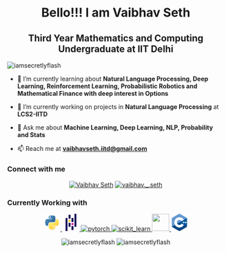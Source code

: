
<h1 align="center">Bello!!! I am Vaibhav Seth</h1>
<h2 align="center">Third Year Mathematics and Computing Undergraduate at IIT Delhi</h3>

<p align="left"> <img src="https://komarev.com/ghpvc/?username=iamsecretlyflash&label=Profile%20views&color=0e75b6&style=flat" alt="iamsecretlyflash" /> </p>

- 🌱 I’m currently learning about **Natural Language Processing, Deep Learning, Reinforcement Learning, Probabilistic Robotics and Mathematical Finance with deep interest in Options**
- 🔭 I’m currently working on projects in **Natural Language Processing** at **LCS2-IITD**
- 💬 Ask me about **Machine Learning, Deep Learning, NLP, Probability and Stats**

- 📫 Reach me at **vaibhavseth.iitd@gmail.com**

<h3 align="left">Connect with me</h3>
<p align="center">
<a href="https://www.linkedin.com/in/vaibhav-seth-665476223" target="blank"><img align="center" src="https://raw.githubusercontent.com/rahuldkjain/github-profile-readme-generator/master/src/images/icons/Social/linked-in-alt.svg" alt="Vaibhav Seth" height="30" width="40" /></a>
<a href="https://instagram.com/vaibhav._.seth" target="blank"><img align="center" src="https://raw.githubusercontent.com/rahuldkjain/github-profile-readme-generator/master/src/images/icons/Social/instagram.svg" alt="vaibhav._.seth" height="30" width="40" /></a>
</p>

<h3 align="left">Currently Working with</h3>
<p align="center"><a href="https://www.python.org" target="_blank" rel="noreferrer"> <img src="https://raw.githubusercontent.com/devicons/devicon/master/icons/python/python-original.svg" alt="python" width="40" height="40"/> </a>  <a href="https://pandas.pydata.org/" target="_blank" rel="noreferrer"> <img src="https://raw.githubusercontent.com/devicons/devicon/2ae2a900d2f041da66e950e4d48052658d850630/icons/pandas/pandas-original.svg" alt="pandas" width="40" height="40"/> </a> <a href="https://pytorch.org/" target="_blank" rel="noreferrer"> <img src="https://www.vectorlogo.zone/logos/pytorch/pytorch-icon.svg" alt="pytorch" width="40" height="40"/> </a> <a href="https://scikit-learn.org/" target="_blank" rel="noreferrer"> <img src="https://upload.wikimedia.org/wikipedia/commons/0/05/Scikit_learn_logo_small.svg" alt="scikit_learn" width="40" height="40"/> </a> 
<a href="https://logowik.com/openai-chat-gpt-5-logo-vector-56774.html"><img src="https://static.vecteezy.com/system/resources/previews/021/059/827/original/chatgpt-logo-chat-gpt-icon-on-white-background-free-vector.jpg" width="40" height="40"></a><a href="https://www.w3schools.com/cpp/" target="_blank" rel="noreferrer"> <img src="https://raw.githubusercontent.com/devicons/devicon/master/icons/cplusplus/cplusplus-original.svg" alt="cplusplus" width="40" height="40"/> </a>
</p>
<p align="center">
<img src="https://github-readme-stats.vercel.app/api/top-langs?username=iamsecretlyflash&show_icons=true&locale=en&layout=compact&theme=highcontrast" alt="iamsecretlyflash" width="240"  height="320"/> <img src="https://github-readme-stats.vercel.app/api?username=iamsecretlyflash&show_icons=true&locale=en&theme=highcontrast" alt="iamsecretlyflash" width="320"  height="320"/> 
</p>
